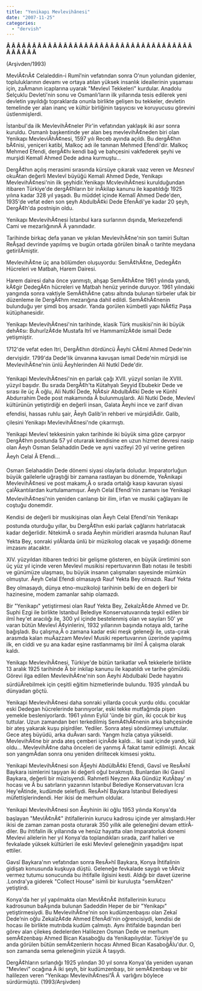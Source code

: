 ```yaml
---
title: "Yenikapı Mevlevihânesi"
date: "2007-11-25"
categories: 
  - "dervish"
---
```


**Â Â Â Â Â Â Â Â Â Â Â Â Â Â Â Â Â Â Â Â Â Â Â Â Â Â Â Â Â Â Â Â Â Â Â Â Â Â Â Â Â Â** 

(Arşivden/1993)

MevlÃ¢nÃ¢ Celaleddin-i Rumî’nin vefatından sonra O'nun yolundan gidenler, topluluklarının devamı ve ortaya atılan yüksek insanlık ideallerinin yaşaması için, zaÂ­manın icaplarına uyarak "Mevlevî Tekkeleri" kurdular. Anadolu Selçuklu Devleti'nin sonu ve Osmanlı’ların ilk yıllarında tesis edilerek yeni devletin yayıldığı topraklarda onunla birlikte gelişen bu tekkeler, devletin temelinde yer alan inanç ve kültür birliğinin taşıyıcısı ve koruyucusu görevini üstlenmişlerdi.

İstanbul'da ilk MevlevihÃ¢neler Pir'in vefatından yaklaşık iki asır sonra kuruldu. Osmanlı başkentinde yer alan beş mevlevihÃ¢neden biri olan Yenikapı MevleviÂ­hÃ¢nesi, 1597 yılı Receb ayında açıldı. Bu dergÃ¢hın bÃ¢nisi, yeniçeri katibi, Malkoç adı ile tanınan Mehmed Efendi'dir. Malkoç Mehmed Efendi, dergÃ¢hı kendi bağ ve bahçesini vakfederek şeyhi ve murşidi Kemalî Ahmed Dede adına kurmuştu...

DergÃ¢hın açılış merasimi sırasında kürsüye çıkarak vaaz veren ve _Mesnevî_ okuÂ­tan değerli Mevlevî büyüğü Kemali Ahmed Dede, Yenikapı MevlevihÃ¢nesi'nin ilk şeyhidir.Yenikapı McvlevihÃ¢nesi kurulduğundan itibaren Türkiye'de dergÃ¢hların bir inÂ­kilap kanunu ile kapatıldığı 1925 yılına kadar 328 yıI yaşadı. Bu müddet içinde Kemalî Ahmed Dede'den, 1935'de vefat eden son şeyh AbdulbÃ¢ki Dede EfenÂ­di'ye kadar 20 şeyh, DergÃ¢h'da postnişin oldu.

Yenikapı MevlevihÃ¢nesi İstanbul kara surlarının dışında, Merkezefendi Cami ve mezarlığınınÂ Â yanındadır.

Tarihinde birkaç defa yanan ve yıkılan MevlevihÃ¢ne'nin son tamiri Sultan ReÂ­şad devrinde yapılmış ve bugün ortada görülen binaÂ o tarihte meydana getirilÂ­miştir.

MevlevihÃ¢ne üç ana bölümden oluşuyordu: SemÃ¢hÃ¢ne, DedegÃ¢n Hücreleri ve Matbah, Harem Dairesi.

Harem dairesi daha önce yanmıştı, ahşap SemÃ¢hÃ¢ne 1961 yılında yandı, kÃ¢gir DedegÃ¢n hücreleri ve Matbah henüz yerinde duruyor. 1961 yılındaki yangında sonra vaktiyle SemÃ¢hÃ¢ne çatısı altında bulunan türbeler ufak bir düzenleme ile DergÃ¢hm mezarığına dahil edildi. SemÃ¢hÃ¢nenin bulunduğu yer şimdi boş arsadır. Yanda gorülen kümbetli yapı NÃ¢fiz Paşa kütüphanesidir.

Yenikapı MevlevihÃ¢nesi'nin tarihinde, klasik Türk musikisi'nin iki büyük dehÃ¢sı: BuhurîzÃ¢de Mustafa Itrî ve HammamîzÃ¢de ismail Dede yetişmiştir.

1712'de vefat eden Itri, DergÃ¢hın dördüncü Åeyhi CÃ¢mî Ahmed Dede'nin dervişidir. 1799'da Dede'lik ünvanına kavuşan ismail Dede'nin mürşidi ise MevlevihÃ¢ne'nin ünlü Åeyhlerinden Ali Nutkî Dede'dir.

Yenikapi MevlevihÃ¢nesi'nin en parlak çağı XVII. yüzyıl sonları ile XVIII. yüzyıl başıdır. Bu sırada DergÃ¢h'ta Kütahyalı Seyyid Ebubekir Dede ve sırası ile üç Â oğlu, Ali Nutkî Dede, NÃ¢sir AbdulbÃ¢ki Dede ve Künhî Abdurrahim Dede post makamında Â bulunmuşlardı. Ali Nutki Dede, Mevlevî kültürünün yetiştirdiği en değerli insan, Galata Åeyhi ince ve zarif divan efendisi, hassas ruhlu şair, Åeyh Galib'in rehberi ve mürşidiÂ­dir. Galib, çilesini Yenikapı MevlevihÃ¢nesi'nde çıkarmıştı.

Yenikapi Mevlevî tekkesinin yakın tarihinde iki büyük sima göze çarpıyor DergÃ¢hm postunda 57 yıl oturarak kendisine en uzun hizmet devresi nasip olan Åeyh Osman Selahaddin Dede ve ayni vazifeyi 20 yıI verine getiren Åeyh Celal Â Efendi...

Osman Selahaddin Dede dönemi siyasi olaylarla doludur. lmparatorluğun büyük gailelerle uğraştıği bir zamana rastlayan bu dönemde, YeÂ­nikapi MevlevihÃ¢nesi ve post makamı,Â o sırada ortalığı kasıp kavuran siyasi çalÂ­kantılardan kurtulamamışur. Åeyh Celal Efendi'nin zamanı ise Yenikapi MevlevihÃ¢nesi'nin yeniden canlanıp bir ilim, irfan ve musiki çağlayanı ile coştuğu donemdir.

Kendisi de değerli bir musikişinas olan Åeyh Celal Efendi'nin Yenikapı postunda oturduğu yıllar, bu DergÃ¢hın eski parlak çağlarını hatırlatacak kadar değerlidir. NitekimÂ o sırada Åeyhin müridleri arasmda hulunan Rauf Yekta Bey, sonraki yılÂ­larda ünlü bir müzikolog olacak ve yaşadığı döneme imzasını atacaktır.

XIV. yüzyıldan itibaren tedrici bir gelişme gösteren, en büyük üretimini son üç yüz yıl içinde veren Mevlevî musikisi repertuvarının Batı notası ile tesbiti ve günümüze ulaşması, bu büyük insanın çalışmaları sayesinde mümkün olmuştur. Åeyh Celal Efendi olmasaydı Rauf Yekta Bey olmazdı. Rauf Yekta Bey olmasaydı, dünya etno-muzikoloji tarihinin belki de en değerli bir hazinesine, modem zamanlar sahip olamazdı.

Bir "Yenikapı" yetiştirmesi olan Rauf Yekta Bey, ZekaîzÃ¢de Ahmed ve Dr. Suphi Ezgi ile birlikte lstanbul Belediye Konservatuvarında teşkil edilen bir ilmî hey'et aracılığı ile, 300 yıI içinde bestelenmiş olan ve sayıları 50' ye varan bütün Mevlevî Ã¢yinlerini, 1932 yıllarının başında notaya aldı, tarihe bağışladı. Bu çalışma,Â o zamana kadar eski meşk geleneği ile, usta-çırak arasmda kalan muÂ­azzam Mevlevî Musiki repertuvarının üzerinde yapılmış ilk, en ciddi ve şu ana kadar eşine rastlanmamış bir ilmî Â çalışma olarak kaldı.

Yenikapı MevlevihÃ¢nesi, Türkiye'de bütün tarikatlar veÂ tekkelerle birlikte 13 aralık 1925 tarihinde Â bir inkilap kanunu ile kapatıldı ve tarihe gömüldü. Görevi ilga edilen MevlevihÃ¢ne'nin son Åeyhi Abdulbaki Dede hayatını sürdüÂ­rebilmek için çeşitli eğitim hizmetlerinde bulundu. 1935 yılındaÂ bu dünyadan göçtü.

Yenikapi MevlevihÃ¢nesi daha sonraki yıllarda çocuk yurdu oldu. çocuklar eski Dedegan hücrelerinde barınıyorlar, eski tekke mutfağmda pişen yemekle besleniyorlardı. 1961 yılının Eylül 'ünde bir gün, iki çocuk bir kuş tuttular. Uzun zamandan beri terkedilmiş SemÃ¢hÃ¢nenin arka bahçesinde bir ateş yakarak kuşu pişirdiler. Yediler. Sonra ateşi söndürmeyi unuttular. Gece ateş büyüdü, arka duÂ­varı sardı. Yangm hızla çatıya yükseldi. MevlevihÃ¢ne bir anda ateş çemberi içinÂ­de kaldı... lki saat içinde yandı, kül oldu... MevlevihÃ¢ne daha önceleri de yanmış Â fakat tamir edilmişti. Ancak son yangmÂ­dan sonra onu yeniden diriltecek kimsesi yoktu.

Yenikapi MevlevihÃ¢nesi son Â§eyhi AbdülbÃ¢ki Efendi, Gavsî ve ResÃ»hî Baykara isimlerini taşıyan iki değerli oğul bırakmıştı. Bunlardan ilki Gavsî Baykara, değerli bir müzisyendi. Rahmetli Neyzen Aka Gündüz KutÂ­bay' ın hocası ve Â bu satırların yazarının lstanbul Belediye Konservatuvarı İcra Hey'eÂ­tinde, kudümde selefiydi. ResÃ»hî Baykara lstanbul Belediyesi müfettişlerindendi. Her ikisi de merhum oldular.

Yenikapi MevlevihÃ¢nesi son Åeyhinin iki oğlu 1953 yılında Konya'da başlayan "MevlÃ¢nÃ¢" ihtifallerinin kurucu kadrosu içinde yer almışlardı.Her ikisi de zaman zaman posta oturarak 350 yıllık aile geleneğini devam ettirÂ­diler. Bu ihtifalin ilk yıllarında ve henüz hayatta olan lmparatorluk donemi Mevlevi ailelerin her yıI Konya'da toplandıkları sırada, zarif halleri ve fevkalade yüksek kültürleri ile eski Mevlevî geleneğinin yaşadığını ispat ettiler.

Gavsî Baykara'nın vefatından sonra ResÃ»hî Baykara, Konya İhtifalinin gidişatı konusunda kuşkuya düştü. Geleneğe fevkalade saygılı ve tÃ¢viz vermez tutumu sonucunda bu ihtifalle ilgisini kesti. Aldığı bir davet üzerine .Londra'ya giderek "Collect House" isimli bir kuruluşta "semÃ¢zen" yetiştirdi.

Konya'da her yıI yapılmakta olan MevlÃ¢nÃ¢ ihtifallerinin kurucu kadrosunun baÂ­şında bulunan Sadeddin Heper de bir "Yenikapı" yetiştirmesiydi. Bu MevlevihÃ¢ne'nin son kudümzenbaşısı olan Zekaî Dede’nin oğlu ZekaîzÃ¢de Ahmed EfenÂ­di'nin oğrencisiydi, kendisi de hocası ile birlikte mutrıbda kudüm çalmıştı. Aynı ihtifalde başından beri görev alan çilekeş dedelerden Halilezen Osman Dede ve merhum semÃ¢zenbaşı Ahmed Bican Kasaboğlu da Yenikapılıydılar. Türkiye'de şu anda görülen bütün semÃ¢zenlerin hocası Ahmed Bican KasaboğÂ­lu'dur. O, son zamanda sema geleneğinin yüzük Â taşıydı.

DergÃ¢hların sırlandığı 1925 yılından 30 yıl sonra Konya'da yeniden uyanan "Mevlevi" ocağına Â iki şeyh, bir kudümzenbaşı, bir semÃ¢zenbaşı ve bir halilezen veren “Yenikapı MevlevihÃ¢nesi”Â Â  varlığını böylece sürdürmüştü. (1993/Arşivden)
